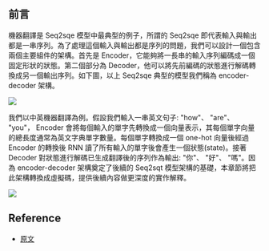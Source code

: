 ## 前言
機器翻譯是 Seq2sqe 模型中最典型的例子，所謂的 Seq2sqe 即代表輸入與輸出都是一串序列。為了處理這個輸入與輸出都是序列的問題，我們可以設計一個包含兩個主要組件的架構。首先是 Encoder，它能夠將一長串的輸入序列編碼成一個固定形狀的狀態。第二個部分為 Decoder，他可以將先前編碼的狀態進行解碼轉換成另一個輸出序列。如下圖，以上 Seq2sqe 典型的模型我們稱為 encoder-decoder 架構。

![](https://i.imgur.com/eqcBDpA.png)

我們以中英機器翻譯為例。假設我們輸入一串英文句子: "how"、 "are"、 "you"， Encoder 會將每個輸入的單字先轉換成一個向量表示，其每個單字向量的總長度通常為英文字典單字數量。每個單字轉換成一個 one-hot 向量後經過 Encoder 的轉換後 RNN 讀了所有輸入的單字後會產生一個狀態(state)。接著 Decoder 對狀態進行解碼已生成翻譯後的序列作為輸出: "你"、 "好"、 "嗎"。因為 encoder-decoder 架構奠定了後續的 Seq2sqt 模型架構的基礎，本章節將把此架構轉換成虛擬碼，提供後續內容做更深度的實作解釋。

![](https://i.imgur.com/pgJN1mL.png)


## Reference
- [原文](https://d2l.ai/chapter_recurrent-modern/encoder-decoder.html)